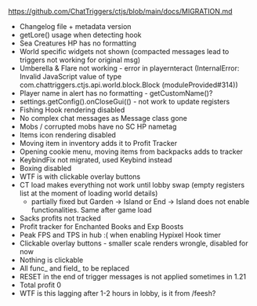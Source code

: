 https://github.com/ChatTriggers/ctjs/blob/main/docs/MIGRATION.md

- Changelog file + metadata version
- getLore() usage when detecting hook
- Sea Creatures HP has no formatting
- World specific widgets not shown (compacted messages lead to triggers not working for original msg)
- Umberella & Flare not working - error in playernteract (InternalError: Invalid JavaScript value of type com.chattriggers.ctjs.api.world.block.Block (moduleProvided#314))
- Player name in alert has no formatting - getCustomName()?
- settings.getConfig().onCloseGui(() - not work to update registers
- Fishing Hook rendering disabled
- No complex chat messages as Message class gone
- Mobs / corrupted mobs have no SC HP nametag
- Items icon rendering disabled
- Moving item in inventory adds it to Profit Tracker
- Opening cookie menu, moving items from backpacks adds to tracker
- KeybindFix not migrated, used Keybind instead
- Boxing disabled
- WTF is with clickable overlay buttons
- CT load makes everything not work until lobby swap (empty registers list at the moment of loading world details)
  - partially fixed but Garden -> Island or End -> Island does not enable functionalities. Same after game load
- Sacks profits not tracked
- Profit tracker for Enchanted Books and Exp Boosts
- Peak FPS and TPS in hub :( when enabling Hypixel Hook timer
- Clickable overlay buttons  - smaller scale renders wrongle, disabled for now
- Nothing is clickable
- All func_ and field_ to be replaced
- RESET in the end of trigger messages is not applied sometimes in 1.21
- Total profit 0
- WTF is this lagging after 1-2 hours in lobby, is it from /feesh?